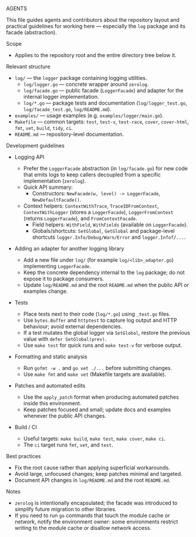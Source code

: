 AGENTS

This file guides agents and contributors about the repository layout and practical
guidelines for working here — especially the `log` package and its facade (abstraction).

Scope
- Applies to the repository root and the entire directory tree below it.

Relevant structure
- `log/` — the `logger` package containing logging utilities.
  - `log/logger.go` — concrete wrapper around `zerolog`.
  - `log/facade.go` — public facade (`LoggerFacade`) and adapter for the internal logger implementation.
  - `log/*.go` — package tests and documentation (`log/logger_test.go`, `log/facade_test.go`, `log/README.md`).
- `examples/` — usage examples (e.g. `examples/logger/main.go`).
- `Makefile` — common targets: `test`, `test-v`, `test-race`, `cover`, `cover-html`, `fmt`, `vet`, `build`, `tidy`, `ci`.
- `README.md` — repository-level documentation.

Development guidelines
- Logging API
  - Prefer the `LoggerFacade` abstraction (in `log/facade.go`) for new code that emits logs to keep callers decoupled
    from a specific implementation (`zerolog`).
  - Quick API summary:
    - Constructors: `NewFacade(w, level) -> LoggerFacade`, `NewDefaultFacade()`.
  - Context helpers: `ContextWithTrace`, `TraceIDFromContext`, `ContextWithLogger` (stores a `LoggerFacade`), `LoggerFromContext` (returns `LoggerFacade`), and `FromContextFacade`.
    - Field helpers: `WithField`, `WithFields` (available on `LoggerFacade`).
    - Globals/shortcuts: `SetGlobal`, `GetGlobal` and package-level shortcuts `logger.Info/Debug/Warn/Error` and `logger.Infof/...`.

- Adding an adapter for another logging library
  - Add a new file under `log/` (for example `log/<lib>_adapter.go`) implementing `LoggerFacade`.
  - Keep the concrete dependency internal to the `log` package; do not expose it to package consumers.
  - Update `log/README.md` and the root `README.md` when the public API or examples change.

- Tests
  - Place tests next to their code (`log/*.go`) using `_test.go` files.
  - Use `bytes.Buffer` and `httptest` to capture log output and HTTP behaviour; avoid external dependencies.
  - If a test mutates the global logger via `SetGlobal`, restore the previous value with `defer SetGlobal(prev)`.
  - Use `make test` for quick runs and `make test-v` for verbose output.

- Formatting and static analysis
  - Run `gofmt -w .` and `go vet ./...` before submitting changes.
  - Use `make fmt` and `make vet` (Makefile targets are available).

- Patches and automated edits
  - Use the `apply_patch` format when producing automated patches inside this environment.
  - Keep patches focused and small; update docs and examples whenever the public API changes.

- Build / CI
  - Useful targets: `make build`, `make test`, `make cover`, `make ci`.
  - The `ci` target runs `fmt`, `vet`, and `test`.

Best practices
- Fix the root cause rather than applying superficial workarounds.
- Avoid large, unfocused changes; keep patches minimal and targeted.
- Document API changes in `log/README.md` and the root `README.md`.

Notes
- `zerolog` is intentionally encapsulated; the facade was introduced to simplify future migration to other libraries.
- If you need to run `go` commands that touch the module cache or network, notify the environment owner: some environments
  restrict writing to the module cache or disallow network access.
